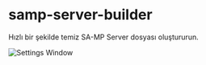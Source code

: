# samp-server-builder
Hızlı bir şekilde temiz SA-MP Server dosyası oluştururun.

![Settings Window](https://raw.github.com/nexquery/samp-server-builder/master/ss-1.PNG)
